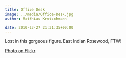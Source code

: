 ```yaml
---
title: Office Desk
image: ../media/Office-Desk.jpg
author: Matthias Kretschmann

date: 2010-03-27 21:31:35+00:00
---
```


Lost in this gorgeous figure. East Indian Rosewood, FTW!

[Photo on Flickr](http://www.flickr.com/photos/krema/4482756484)
